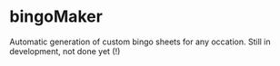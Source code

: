 # bingoMaker
Automatic generation of custom bingo sheets for any occation. Still in development, not done yet (!)
